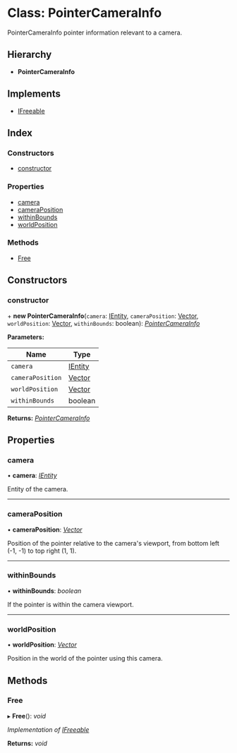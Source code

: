 
# Class: PointerCameraInfo

PointerCameraInfo pointer information relevant to a camera.

## Hierarchy

* **PointerCameraInfo**

## Implements

* [IFreeable](../interfaces/ifreeable.md)

## Index

### Constructors

* [constructor](pointercamerainfo.md#constructor)

### Properties

* [camera](pointercamerainfo.md#camera)
* [cameraPosition](pointercamerainfo.md#cameraposition)
* [withinBounds](pointercamerainfo.md#withinbounds)
* [worldPosition](pointercamerainfo.md#worldposition)

### Methods

* [Free](pointercamerainfo.md#free)

## Constructors

###  constructor

\+ **new PointerCameraInfo**(`camera`: [IEntity](../interfaces/ientity.md), `cameraPosition`: [Vector](vector.md), `worldPosition`: [Vector](vector.md), `withinBounds`: boolean): *[PointerCameraInfo](pointercamerainfo.md)*

**Parameters:**

Name | Type |
------ | ------ |
`camera` | [IEntity](../interfaces/ientity.md) |
`cameraPosition` | [Vector](vector.md) |
`worldPosition` | [Vector](vector.md) |
`withinBounds` | boolean |

**Returns:** *[PointerCameraInfo](pointercamerainfo.md)*

## Properties

###  camera

• **camera**: *[IEntity](../interfaces/ientity.md)*

Entity of the camera.

___

###  cameraPosition

• **cameraPosition**: *[Vector](vector.md)*

Position of the pointer relative to the camera's viewport, from bottom left (-1, -1) to top right (1, 1).

___

###  withinBounds

• **withinBounds**: *boolean*

If the pointer is within the camera viewport.

___

###  worldPosition

• **worldPosition**: *[Vector](vector.md)*

Position in the world of the pointer using this camera.

## Methods

###  Free

▸ **Free**(): *void*

*Implementation of [IFreeable](../interfaces/ifreeable.md)*

**Returns:** *void*
